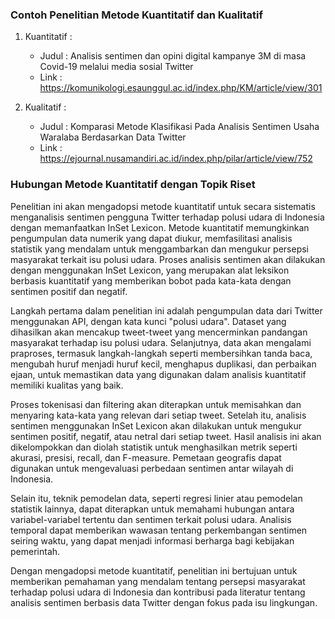 ### Contoh Penelitian Metode Kuantitatif dan Kualitatif
1. Kuantitatif :
    - Judul : Analisis sentimen dan opini digital kampanye 3M di masa Covid-19 melalui media sosial Twitter
    - Link : https://komunikologi.esaunggul.ac.id/index.php/KM/article/view/301

2. Kualitatif : 
    - Judul : Komparasi Metode Klasifikasi Pada Analisis Sentimen Usaha Waralaba Berdasarkan Data Twitter
    - Link : https://ejournal.nusamandiri.ac.id/index.php/pilar/article/view/752

### Hubungan Metode Kuantitatif dengan Topik Riset

Penelitian ini akan mengadopsi metode kuantitatif untuk secara sistematis menganalisis sentimen pengguna Twitter terhadap polusi udara di Indonesia dengan memanfaatkan InSet Lexicon. Metode kuantitatif memungkinkan pengumpulan data numerik yang dapat diukur, memfasilitasi analisis statistik yang mendalam untuk menggambarkan dan mengukur persepsi masyarakat terkait isu polusi udara. Proses analisis sentimen akan dilakukan dengan menggunakan InSet Lexicon, yang merupakan alat leksikon berbasis kuantitatif yang memberikan bobot pada kata-kata dengan sentimen positif dan negatif.

Langkah pertama dalam penelitian ini adalah pengumpulan data dari Twitter menggunakan API, dengan kata kunci "polusi udara". Dataset yang dihasilkan akan mencakup tweet-tweet yang mencerminkan pandangan masyarakat terhadap isu polusi udara. Selanjutnya, data akan mengalami praproses, termasuk langkah-langkah seperti membersihkan tanda baca, mengubah huruf menjadi huruf kecil, menghapus duplikasi, dan perbaikan ejaan, untuk memastikan data yang digunakan dalam analisis kuantitatif memiliki kualitas yang baik.

Proses tokenisasi dan filtering akan diterapkan untuk memisahkan dan menyaring kata-kata yang relevan dari setiap tweet. Setelah itu, analisis sentimen menggunakan InSet Lexicon akan dilakukan untuk mengukur sentimen positif, negatif, atau netral dari setiap tweet. Hasil analisis ini akan dikelompokkan dan diolah statistik untuk menghasilkan metrik seperti akurasi, presisi, recall, dan F-measure. Pemetaan geografis dapat digunakan untuk mengevaluasi perbedaan sentimen antar wilayah di Indonesia.

Selain itu, teknik pemodelan data, seperti regresi linier atau pemodelan statistik lainnya, dapat diterapkan untuk memahami hubungan antara variabel-variabel tertentu dan sentimen terkait polusi udara. Analisis temporal dapat memberikan wawasan tentang perkembangan sentimen seiring waktu, yang dapat menjadi informasi berharga bagi kebijakan pemerintah.

Dengan mengadopsi metode kuantitatif, penelitian ini bertujuan untuk memberikan pemahaman yang mendalam tentang persepsi masyarakat terhadap polusi udara di Indonesia dan kontribusi pada literatur tentang analisis sentimen berbasis data Twitter dengan fokus pada isu lingkungan.